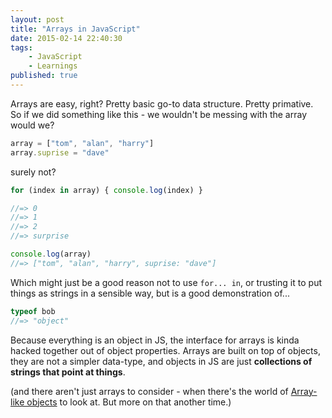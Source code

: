 ```yaml
---
layout: post
title: "Arrays in JavaScript"
date: 2015-02-14 22:40:30
tags:
    - JavaScript
    - Learnings
published: true
---
```


Arrays are easy, right? Pretty basic go-to data structure. Pretty primative. So
if we did something like this - we wouldn't be messing with the array would we?

```javascript
array = ["tom", "alan", "harry"]
array.suprise = "dave"
```

surely not?

```javascript
for (index in array) { console.log(index) }

//=> 0
//=> 1
//=> 2
//=> surprise

console.log(array)
//=> ["tom", "alan", "harry", suprise: "dave"]
```

Which might just be a good reason not to use `for... in`, or trusting it to put
things as strings in a sensible way, but is a good demonstration of...

```javascript
typeof bob
//=> "object"
```

Because everything is an object in JS, the interface for arrays is kinda hacked
together out of object properties. Arrays are built on top of
objects, they are not a simpler data-type, and objects in JS are just **collections of strings that point at things**.

(and there aren't just arrays to consider - when there's the world of
[Array-like objects] to look at. But more on that another time.)

[Array-like objects]: https://developer.mozilla.org/en-US/docs/Web/JavaScript/Guide/Predefined_Core_Objects#Working_with_Array-like_objects
